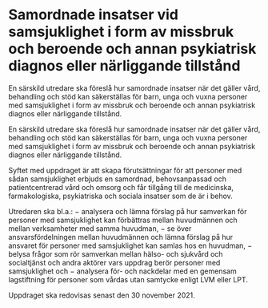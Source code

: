 # Samordnade insatser vid samsjuklighet i form av missbruk och beroende och annan psykiatrisk diagnos eller närliggande tillstånd

En särskild utredare ska föreslå hur samordnade insatser när det gäller vård,
behandling och stöd kan säkerställas för barn, unga och vuxna personer med
samsjuklighet i form av missbruk och beroende och annan psykiatrisk
diagnos eller närliggande tillstånd.

En särskild utredare ska föreslå hur samordnade insatser när det gäller vård,
behandling och stöd kan säkerställas för barn, unga och vuxna personer med
samsjuklighet i form av missbruk och beroende och annan psykiatrisk
diagnos eller närliggande tillstånd.

Syftet med uppdraget är att skapa förutsättningar
för att personer med sådan samsjuklighet erbjuds en samordnad,
behovsanpassad och patientcentrerad vård och omsorg och får tillgång till de medicinska, farmakologiska, psykiatriska och sociala insatser som de är i behov.

Utredaren ska bl.a.:
− analysera och lämna förslag på hur samverkan för personer med samsjuklighet kan förbättras mellan huvudmännen och mellan verksamheter med samma huvudman,
− se över ansvarsfördelningen mellan huvudmännen och lämna förslag på hur ansvaret för personer med samsjuklighet kan samlas hos en huvudman,
− belysa frågor som rör samverkan mellan hälso- och sjukvård och socialtjänst och andra aktörer vars uppdrag berör personer med samsjuklighet och
− analysera för- och nackdelar med en gemensam lagstiftning för personer som vårdas utan samtycke enligt LVM eller LPT.


Uppdraget ska redovisas senast den 30 november 2021.
